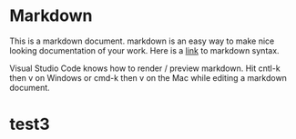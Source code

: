 # Markdown

This is a markdown document. markdown is an easy way to make nice looking
documentation of your work. Here is a [link](https://github.com/adam-p/markdown-here/wiki/Markdown-Cheatsheet) to markdown syntax.

Visual Studio Code knows how to render / preview markdown. Hit cntl-k then v on Windows or cmd-k then v on the Mac while editing a markdown document.

# test3
